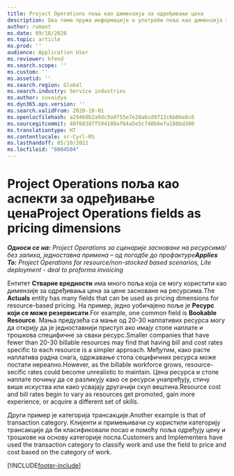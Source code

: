 ```yaml
---
title: Project Operations поља као димензија за одређивање цена
description: Ова тема пружа информације о употреби поља као димензија за одређивање цена у услузи Dynamics 365 Project Operations.
author: rumant
ms.date: 09/18/2020
ms.topic: article
ms.prod: ''
audience: Application User
ms.reviewer: kfend
ms.search.scope: ''
ms.custom: ''
ms.assetid: ''
ms.search.region: Global
ms.search.industry: Service industries
ms.author: suvaidya
ms.dyn365.ops.version: ''
ms.search.validFrom: 2020-10-01
ms.openlocfilehash: a29460b2a9dc9a9755e7e28a6cd9712c6b06e8c6
ms.sourcegitcommit: 40f68387f594180af64a5e5c748b6efa188bd300
ms.translationtype: HT
ms.contentlocale: sr-Cyrl-RS
ms.lasthandoff: 05/10/2021
ms.locfileid: "6004504"
---
```

# <a name="project-operations-fields-as-pricing-dimensions"></a><span data-ttu-id="213b2-103">Project Operations поља као аспекти за одређивање цена</span><span class="sxs-lookup"><span data-stu-id="213b2-103">Project Operations fields as pricing dimensions</span></span>

<span data-ttu-id="213b2-104">_**Односи се на:** Project Operations за сценарије засноване на ресурсима/без залиха, једноставна примена – од погодбе до профактуре_</span><span class="sxs-lookup"><span data-stu-id="213b2-104">_**Applies To:** Project Operations for resource/non-stocked based scenarios, Lite deployment - deal to proforma invoicing_</span></span>

<span data-ttu-id="213b2-105">Ентитет **Стварне вредности** има много поља која се могу користити као димензије за одређивања цена за цене засноване на ресурсима.</span><span class="sxs-lookup"><span data-stu-id="213b2-105">The **Actuals** entity has many fields that can be used as pricing dimensions for resource-based pricing.</span></span> <span data-ttu-id="213b2-106">На пример, једно уобичајено поље је **Ресурс који се може резервисати**.</span><span class="sxs-lookup"><span data-stu-id="213b2-106">For example, one common field is **Bookable Resource**.</span></span> <span data-ttu-id="213b2-107">Мања предузећа са мање од 20-30 наплативих ресурса могу да открију да је једноставнији приступ ако имају стопе наплате и трошкова специфичне за сваки ресурс.</span><span class="sxs-lookup"><span data-stu-id="213b2-107">Smaller companies that have fewer than 20-30 billable resources may find that having bill and cost rates specific to each resource is a simpler approach.</span></span> <span data-ttu-id="213b2-108">Међутим, како расте наплатива радна снага, одржавање стопа сецифичних ресурса може постати нереално.</span><span class="sxs-lookup"><span data-stu-id="213b2-108">However, as the billable workforce grows, resource-secific rates could become unrealistic to maintain.</span></span> <span data-ttu-id="213b2-109">Цена ресурса и стопе наплате почињу да се разликују како се ресурси унапређују, стичу више искуства или како усвајају другачији скуп вештина.</span><span class="sxs-lookup"><span data-stu-id="213b2-109">Resource cost and bill rates begin to vary as resources get promoted, gain more experience, or acquire a different set of skills.</span></span> 

<span data-ttu-id="213b2-110">Други пример је категорија трансакције.</span><span class="sxs-lookup"><span data-stu-id="213b2-110">Another example is that of transaction category.</span></span> <span data-ttu-id="213b2-111">Клијенти и примењивачи су користили категорију трансакције да би класификовали посао и помоћу поља одређују цену и трошкове на основу категорије посла.</span><span class="sxs-lookup"><span data-stu-id="213b2-111">Customers and Implementers have used the transaction category to classify work and use the field to price and cost based on the category of work.</span></span>


[!INCLUDE[footer-include](../includes/footer-banner.md)]
